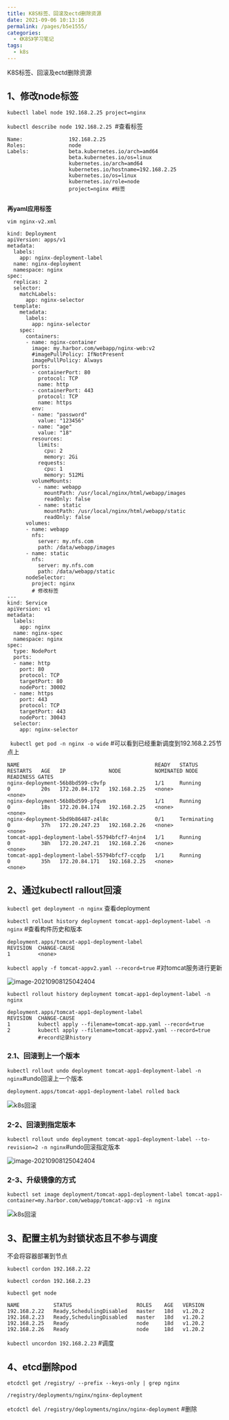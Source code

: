 ```yaml
---
title: K8S标签、回滚及ectd删除资源
date: 2021-09-06 10:13:16
permalink: /pages/b5e1555/
categories:
  - 《K8S》学习笔记
tags:
  - k8s
---
```


K8S标签、回滚及ectd删除资源

<!-- more -->

##  1、修改node标签

`kubectl label node 192.168.2.25 project=nginx`



`kubectl describe node 192.168.2.25 `#查看标签

```
Name:               192.168.2.25
Roles:              node
Labels:             beta.kubernetes.io/arch=amd64
                    beta.kubernetes.io/os=linux
                    kubernetes.io/arch=amd64
                    kubernetes.io/hostname=192.168.2.25
                    kubernetes.io/os=linux
                    kubernetes.io/role=node
                    project=nginx #标签


```

**再yaml应用标签**

`vim nginx-v2.xml`

```
kind: Deployment
apiVersion: apps/v1
metadata:
  labels:
    app: nginx-deployment-label 
  name: nginx-deployment 
  namespace: nginx
spec:
  replicas: 2
  selector:
    matchLabels:
      app: nginx-selector
  template:
    metadata:
      labels:
        app: nginx-selector
    spec:
      containers:
      - name: nginx-container
        image: my.harbor.com/webapp/nginx-web:v2
        #imagePullPolicy: IfNotPresent
        imagePullPolicy: Always
        ports:
        - containerPort: 80
          protocol: TCP
          name: http
        - containerPort: 443
          protocol: TCP
          name: https
        env:
        - name: "password"
          value: "123456"
        - name: "age"
          value: "18"
        resources:
          limits:
            cpu: 2
            memory: 2Gi
          requests:
            cpu: 1
            memory: 512Mi
        volumeMounts:
          - name: webapp
            mountPath: /usr/local/nginx/html/webapp/images
            readOnly: false
          - name: static
            mountPath: /usr/local/nginx/html/webapp/static
            readOnly: false
      volumes:
      - name: webapp
        nfs:
          server: my.nfs.com
          path: /data/webapp/images
      - name: static
        nfs: 
          server: my.nfs.com
          path: /data/webapp/static 
      nodeSelector:
        project: nginx
        # 修改标签
---
kind: Service
apiVersion: v1
metadata:
  labels:
    app: nginx
  name: nginx-spec
  namespace: nginx
spec:
  type: NodePort
  ports:
  - name: http
    port: 80
    protocol: TCP
    targetPort: 80
    nodePort: 30002
  - name: https
    port: 443
    protocol: TCP
    targetPort: 443
    nodePort: 30043
  selector:
    app: nginx-selector

```







` kubectl get pod -n nginx -o wide` #可以看到已经重新调度到192.168.2.25节点上

```
NAME                                            READY   STATUS        RESTARTS   AGE   IP              NODE           NOMINATED NODE   READINESS GATES
nginx-deployment-56b8bd599-c9vfp                1/1     Running       0          20s   172.20.84.172   192.168.2.25   <none>           <none>
nginx-deployment-56b8bd599-pfqvm                1/1     Running       0          18s   172.20.84.174   192.168.2.25   <none>           <none>
nginx-deployment-5bd9b86487-z4l8c               0/1     Terminating   0          37h   172.20.247.23   192.168.2.26   <none>           <none>
tomcat-app1-deployment-label-55794bfcf7-4njn4   1/1     Running       0          38h   172.20.247.21   192.168.2.26   <none>           <none>
tomcat-app1-deployment-label-55794bfcf7-ccqdp   1/1     Running       0          35h   172.20.84.171   192.168.2.25   <none>           <none>
```



## 2、通过kubectl rallout回滚

`kubectl get deployment -n nginx` 查看deployment





`kubectl rollout history deployment tomcat-app1-deployment-label -n nginx`  #查看构件历史和版本

```
deployment.apps/tomcat-app1-deployment-label 
REVISION  CHANGE-CAUSE
1         <none>
```



`kubectl apply -f tomcat-appv2.yaml --record=true`  #对tomcat服务进行更新

![image-20210908125042404](https://cdn.jsdelivr.net/gh/lzq70112/images/blog/image-20210908125042404.png)

`kubectl rollout history deployment tomcat-app1-deployment-label -n nginx`  

```
deployment.apps/tomcat-app1-deployment-label 
REVISION  CHANGE-CAUSE
1         kubectl apply --filename=tomcat-app.yaml --record=true
2         kubectl apply --filename=tomcat-appv2.yaml --record=true
          #record记录history
```

### 2.1、回滚到上一个版本

` kubectl rollout undo deployment tomcat-app1-deployment-label -n nginx `#undo回滚上一个版本

```
deployment.apps/tomcat-app1-deployment-label rolled back
```

![k8s回滚](https://cdn.jsdelivr.net/gh/lzq70112/images/blog/image-20210908125431916.png)

### 2-2、回滚到指定版本

` kubectl rollout undo deployment tomcat-app1-deployment-label --to-revision=2 -n nginx `#undo回滚指定版本

![image-20210908125042404](https://cdn.jsdelivr.net/gh/lzq70112/images/blog/image-20210908125042404.png)

### 2-3、升级镜像的方式

`kubectl set image deployment/tomcat-app1-deployment-label tomcat-app1-container=my.harbor.com/webapp/tomcat-app:v1 -n nginx`

![k8s回滚](https://cdn.jsdelivr.net/gh/lzq70112/images/blog/image-20210908125431916.png)

## 3、配置主机为封锁状态且不参与调度

不会将容器部署到节点

`kubectl cordon 192.168.2.22`

`kubectl cordon 192.168.2.23`

`kubectl get node`

```
NAME           STATUS                     ROLES    AGE   VERSION
192.168.2.22   Ready,SchedulingDisabled   master   18d   v1.20.2
192.168.2.23   Ready,SchedulingDisabled   master   18d   v1.20.2
192.168.2.25   Ready                      node     18d   v1.20.2
192.168.2.26   Ready                      node     18d   v1.20.2
```

`kubectl uncordon 192.168.2.23` #调度



## 4、etcd删除pod

`etcdctl get /registry/ --prefix --keys-only | grep nginx`

```
/registry/deployments/nginx/nginx-deployment
```

`etcdctl del /registry/deployments/nginx/nginx-deployment` #删除

